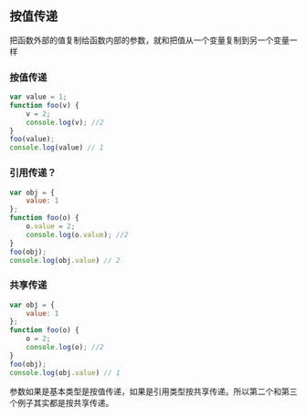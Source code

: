 ## 按值传递

把函数外部的值复制给函数内部的参数，就和把值从一个变量复制到另一个变量一样

### 按值传递

```js
var value = 1;
function foo(v) {
    v = 2;
    console.log(v); //2
}
foo(value);
console.log(value) // 1
```

### 引用传递？

```js
var obj = {
    value: 1
};
function foo(o) {
    o.value = 2;
    console.log(o.value); //2
}
foo(obj);
console.log(obj.value) // 2
```

### 共享传递

```js
var obj = {
    value: 1
};
function foo(o) {
    o = 2;
    console.log(o); //2
}
foo(obj);
console.log(obj.value) // 1
```

参数如果是基本类型是按值传递，如果是引用类型按共享传递。所以第二个和第三个例子其实都是按共享传递。